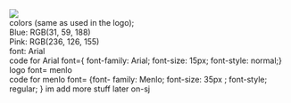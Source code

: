 
<img src="https://user-images.githubusercontent.com/78987191/109760700-0396ce80-7ba4-11eb-8d51-894ecd9bbb7a.jpg" >
<br>
colors (same as used in the logo);
<br>
Blue: RGB(31, 59, 188)
<br>
Pink: RGB(236, 126, 155)
<br>
font: Arial
<br>
code for Arial font={ font-family: Arial; font-size: 15px; font-style: normal;}
<br>
logo font= menlo
<br>
code for menlo font= {font- family: Menlo; font-size: 35px ; font-style; regular; }
im add more stuff later on-sj
